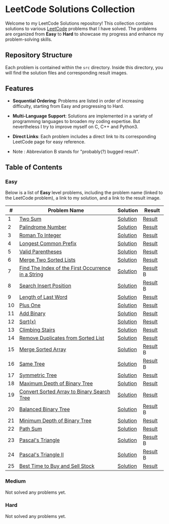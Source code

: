 # LeetCode Solutions Collection

Welcome to my LeetCode Solutions repository! This collection contains solutions to various [LeetCode](https://leetcode.com/) problems that I have solved. The problems are organized from **Easy** to **Hard** to showcase my progress and enhance my problem-solving skills.

## Repository Structure

Each problem is contained within the `src` directory. Inside this directory, you will find the solution files and corresponding result images.

## Features

- **Sequential Ordering**: Problems are listed in order of increasing difficulty, starting from Easy and progressing to Hard.
- **Multi-Language Support**: Solutions are implemented in a variety of programming languages to broaden my coding expertise. But nevertheless I try to improve myself on C, C++ and Python3.
- **Direct Links**: Each problem includes a direct link to its corresponding LeetCode page for easy reference.

- Note : Abbreviation B stands for "probably(?) bugged result".

## Table of Contents

### Easy

Below is a list of **Easy** level problems, including the problem name (linked to the LeetCode problem), a link to my solution, and a link to the result image.

| #   | Problem Name                                                                                                                           | Solution                  | Result                    |
| --- | -------------------------------------------------------------------------------------------------------------------------------------- | ------------------------- | ------------------------- |
| 1   | [Two Sum](https://leetcode.com/problems/two-sum/)                                                                                      | [Solution](./src/1.ts)    | [Result](./src/1.png)     |
| 2   | [Palindrome Number](https://leetcode.com/problems/palindrome-number)                                                                   | [Solution](./src/9.cs)    | [Result](./src/9.png)     |
| 3   | [Roman To Integer](https://leetcode.com/problems/roman-to-integer)                                                                     | [Solution](./src/13.ts)   | [Result](./src/13.png)    |
| 4   | [Longest Common Prefix](https://leetcode.com/problems/longest-common-prefix)                                                           | [Solution](./src/14.cs)   | [Result](./src/14.png)    |
| 5   | [Valid Parentheses](https://leetcode.com/problems/valid-parentheses)                                                                   | [Solution](./src/20.cs)   | [Result](./src/20.png)    |
| 6   | [Merge Two Sorted Lists](https://leetcode.com/problems/merge-two-sorted-lists)                                                         | [Solution](./src/21.py)   | [Result](./src/21.png)    |
| 7   | [Find The Index of the First Occurrence in a String](https://leetcode.com/problems/find-the-index-of-the-first-occurrence-in-a-string) | [Solution](./src/28.java) | [Result](./src/28.png) B  |
| 8   | [Search Insert Position](https://https://leetcode.com/problems/search-insert-position/description/)                                    | [Solution](./src/35.cpp)  | [Result](./src/35.png) B  |
| 9   | [Length of Last Word](https://leetcode.com/problems/length-of-last-word)                                                               | [Solution](./src/58.c)    | [Result](./src/58.png)    |
| 10  | [Plus One](https://leetcode.com/problems/plus-one)                                                                                     | [Solution](./src/66.js)   | [Result](./src/66.png)    |
| 11  | [Add Binary](https://leetcode.com/problems/add-binary)                                                                                 | [Solution](./src/67.py)   | [Result](./src/67.png)    |
| 12  | [Sqrt(x)](https://leetcode.com/problems/sqrtx)                                                                                         | [Solution](./src/69.c)    | [Result](./src/69.png)    |
| 13  | [Climbing Stairs](https://leetcode.com/problems/climbing-stairs)                                                                       | [Solution](./src/70.py)   | [Result](./src/70.png)    |
| 14  | [Remove Duplicates from Sorted List](https://leetcode.com/problems/remove-duplicates-from-sorted-list)                                 | [Solution](./src/83.py)   | [Result](./src/83.png)    |
| 15  | [Merge Sorted Array](https://leetcode.com/problems/merge-sorted-array)                                                                 | [Solution](./src/88.cpp)  | [Result](./src/88.png) B  |
| 16  | [Same Tree](https://leetcode.com/problems/same-tree)                                                                                   | [Solution](./src/100.cpp) | [Result](./src/100.png) B |
| 17  | [Symmetric Tree](https://leetcode.com/problems/symmetric-tree)                                                                         | [Solution](./src/101.cpp) | [Result](./src/101.png)   |
| 18  | [Maximum Depth of Binary Tree](https://leetcode.com/problems/maximum-depth-of-binary-tree/)                                            | [Solution](./src/104.cpp) | [Result](./src/104.png)   |
| 19  | [Convert Sorted Array to Binary Search Tree](https://leetcode.com/problems/convert-sorted-array-to-binary-search-tree)                 | [Solution](./src/108.cpp) | [Result](./src/108.png)   |
| 20  | [Balanced Binary Tree](https://leetcode.com/problems/balanced-binary-tree)                                                             | [Solution](./src/110.cpp) | [Result](./src/110.png) B |
| 21  | [Minimum Depth of Binary Tree](https://leetcode.com/problems/minimum-depth-of-binary-tree)                                             | [Solution](./src/111.cpp) | [Result](./src/111.png)   |
| 22  | [Path Sum](https://leetcode.com/problems/path-sum)                                                                                     | [Solution](./src/112.cpp) | [Result](./src/112.png)   |
| 23  | [Pascal's Triangle](https://leetcode.com/problems/pascals-triangle)                                                                    | [Solution](./src/118.cpp) | [Result](./src/118.png) B |
| 24  | [Pascal's Triangle II](https://leetcode.com/problems/pascals-triangle-ii)                                                              | [Solution](./src/119.cpp) | [Result](./src/119.png) B |
| 25  | [Best Time to Buy and Sell Stock](https://leetcode.com/problems/best-time-to-buy-and-sell-stock)                                       | [Solution](./src/121.cpp) | [Result](./src/121.png)   |

### Medium

Not solved any problems yet.

### Hard

Not solved any problems yet.
